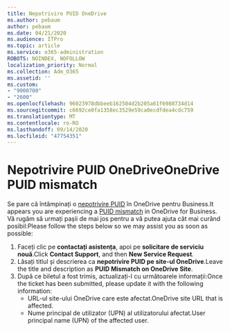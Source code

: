 ```yaml
---
title: Nepotrivire PUID OneDrive
ms.author: pebaum
author: pebaum
ms.date: 04/21/2020
ms.audience: ITPro
ms.topic: article
ms.service: o365-administration
ROBOTS: NOINDEX, NOFOLLOW
localization_priority: Normal
ms.collection: Adm_O365
ms.assetid: ''
ms.custom:
- "9000700"
- "2600"
ms.openlocfilehash: 96023978dbbeeb162504d2b205a61f6980734d14
ms.sourcegitcommit: c6692ce0fa1358ec3529e59ca0ecdfdea4cdc759
ms.translationtype: MT
ms.contentlocale: ro-RO
ms.lasthandoff: 09/14/2020
ms.locfileid: "47754351"
---
```

# <a name="onedrive-puid-mismatch"></a><span data-ttu-id="4a8c5-102">Nepotrivire PUID OneDrive</span><span class="sxs-lookup"><span data-stu-id="4a8c5-102">OneDrive PUID mismatch</span></span>
<span data-ttu-id="4a8c5-103">Se pare că întâmpinați o [nepotrivire PUID](https://docs.microsoft.com/sharepoint/support/administration/access-denied-or-need-permission-error-sharepoint-online-or-onedrive-for-business#when-accessing-a-onedrive-site) în OneDrive pentru Business.</span><span class="sxs-lookup"><span data-stu-id="4a8c5-103">It appears you are experiencing a [PUID mismatch](https://docs.microsoft.com/sharepoint/support/administration/access-denied-or-need-permission-error-sharepoint-online-or-onedrive-for-business#when-accessing-a-onedrive-site) in OneDrive for Business.</span></span> <span data-ttu-id="4a8c5-104">Vă rugăm să urmați pașii de mai jos pentru a vă putea ajuta cât mai curând posibil:</span><span class="sxs-lookup"><span data-stu-id="4a8c5-104">Please follow the steps below so we may assist you as soon as possible:</span></span>

1. <span data-ttu-id="4a8c5-105">Faceți clic pe **contactați asistența**, apoi pe **solicitare de serviciu nouă**.</span><span class="sxs-lookup"><span data-stu-id="4a8c5-105">Click **Contact Support**, and then **New Service Request**.</span></span>
2. <span data-ttu-id="4a8c5-106">Lăsați titlul și descrierea ca **nepotrivire PUID pe site-ul OneDrive**.</span><span class="sxs-lookup"><span data-stu-id="4a8c5-106">Leave the title and description as **PUID Mismatch on OneDrive Site**.</span></span>
3. <span data-ttu-id="4a8c5-107">După ce biletul a fost trimis, actualizați-l cu următoarele informații:</span><span class="sxs-lookup"><span data-stu-id="4a8c5-107">Once the ticket has been submitted, please update it with the following information:</span></span>
    - <span data-ttu-id="4a8c5-108">URL-ul site-ului OneDrive care este afectat.</span><span class="sxs-lookup"><span data-stu-id="4a8c5-108">OneDrive site URL that is affected.</span></span>
    - <span data-ttu-id="4a8c5-109">Nume principal de utilizator (UPN) al utilizatorului afectat.</span><span class="sxs-lookup"><span data-stu-id="4a8c5-109">User principal name (UPN) of the affected user.</span></span>



